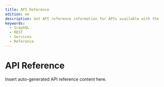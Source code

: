 ```yaml
---
title: API Reference
edition: ee
description: Get API reference information for APIs available with the composable catalog data model.
keywords:
  - GraphQL
  - REST
  - Services
  - Reference
---
```


# API Reference

Insert auto-generated API reference content here.
